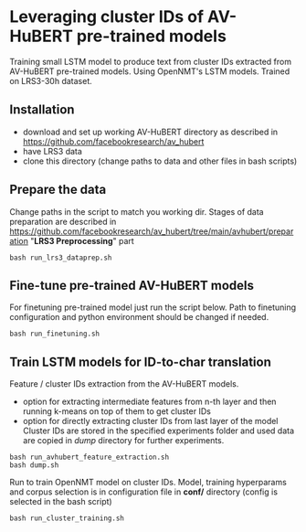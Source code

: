# Leveraging cluster IDs of AV-HuBERT pre-trained models
Training small LSTM model to produce text from cluster IDs extracted from AV-HuBERT pre-trained models. Using OpenNMT's LSTM models. Trained on LRS3-30h dataset.
## Installation
- download and set up working AV-HuBERT directory as described in https://github.com/facebookresearch/av_hubert 
- have LRS3 data 
- clone this directory (change paths to data and other files in bash scripts)

## Prepare the data
Change paths in the script to match you working dir. Stages of data preparation are described in https://github.com/facebookresearch/av_hubert/tree/main/avhubert/preparation "**LRS3 Preprocessing**" part
```
bash run_lrs3_dataprep.sh
```
## Fine-tune pre-trained AV-HuBERT models
For finetuning pre-trained model just run the script below. Path to finetuning configuration and python environment should be changed if needed.
```
bash run_finetuning.sh
```

## Train LSTM models for ID-to-char translation
Feature / cluster IDs extraction from the AV-HuBERT models. 
- option for extracting intermediate features from n-th layer and then running k-means on top of them to get cluster IDs
- option for directly extracting cluster IDs from last layer of the model
Cluster IDs are stored in the specified experiments folder and used data are copied in *dump* directory for further experiments.
```
bash run_avhubert_feature_extraction.sh
bash dump.sh
```
Run to train OpenNMT model on cluster IDs. Model, training hyperparams and corpus selection is in configuration file in **conf/** directory (config is selected in the bash script)
```
bash run_cluster_training.sh
```
